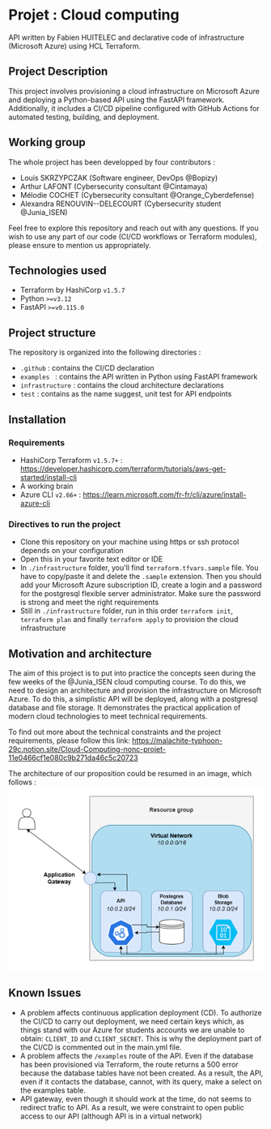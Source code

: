 # Projet : Cloud computing 
API written by Fabien HUITELEC and declarative code of infrastructure (Microsoft Azure) using HCL Terraform.

## Project Description
This project involves provisioning a cloud infrastructure on Microsoft Azure and deploying a Python-based API using the FastAPI framework. Additionally, it includes a CI/CD pipeline configured with GitHub Actions for automated testing, building, and deployment.

## Working group
The whole project has been developped by four contributors :
- Louis SKRZYPCZAK (Software engineer, DevOps @Bopizy)
- Arthur LAFONT (Cybersecurity consultant @Cintamaya)
- Mélodie COCHET (Cybersecurity consultant @Orange_Cyberdefense)
- Alexandra RENOUVIN--DELECOURT (Cybersecurity student @Junia_ISEN)

Feel free to explore this repository and reach out with any questions. If you wish to use any part of our code (CI/CD workflows or Terraform modules), please ensure to mention us appropriately.

## Technologies used

- Terraform by HashiCorp `v1.5.7`
- Python `>=v3.12`
- FastAPI `>=v0.115.0`


## Project structure

The repository is organized into the following directories :
- `.github` : contains the CI/CD declaration
- `examples ` : contains the API written in Python using FastAPI framework
- `infrastructure` : contains the cloud architecture declarations
- `test` : contains as the name suggest, unit test for API endpoints 

## Installation

### Requirements

- HashiCorp Terraform `v1.5.7+` : https://developer.hashicorp.com/terraform/tutorials/aws-get-started/install-cli
- A working brain
- Azure CLI `v2.66+` :
https://learn.microsoft.com/fr-fr/cli/azure/install-azure-cli

### Directives to run the project
- Clone this repository on your machine using https or ssh protocol depends on your configuration
- Open this in your favorite text editor or IDE
- In `./infrastructure` folder, you'll find `terraform.tfvars.sample` file. You have to copy/paste it and delete the `.sample` extension. Then you should add your Microsoft Azure subscription ID, create a login and a password for the postgresql flexible server administrator. Make sure the password is strong and meet the right requirements
- Still in `./infrastructure` folder, run in this order `terraform init`, `terraform plan` and finally `terraform apply` to provision the cloud infrastructure 

## Motivation and architecture
The aim of this project is to put into practice the concepts seen during the few weeks of the @Junia_ISEN cloud computing course. To do this, we need to design an architecture and provision the infrastructure on Microsoft Azure. To do this, a simplistic API will be deployed, along with a postgresql database and file storage. It demonstrates the practical application of modern cloud technologies to meet technical requirements.

To find out more about the technical constraints and the project requirements, please follow this link: https://malachite-typhoon-29c.notion.site/Cloud-Computing-nonc-projet-11e0466cf1e080c9b271da46c5c20723

The architecture of our proposition could be resumed in an image, which follows :
![Architecture scheme](./images/architecture_scheme.png)

## Known Issues
- A problem affects continuous application deployment (CD). To authorize the CI/CD to carry out deployment, we need certain keys which, as things stand with our Azure for students accounts we are unable to obtain: `CLIENT_ID` and `CLIENT_SECRET`. This is why the deployment part of the CI/CD is commented out in the main.yml file.
- A problem affects the `/examples` route of the API. Even if the database has been provisioned via Terraform, the route returns a 500 error because the database tables have not been created. As a result, the API, even if it contacts the database, cannot, with its query, make a select on the examples table.
- API gateway, even though it should work at the time, do not seems to redirect trafic to API. As a result, we were constraint to open public access to our API (although API is in a virtual network)